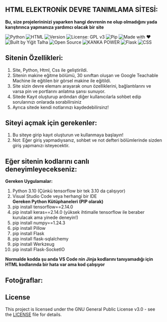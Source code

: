 ## HTML ELEKTRONİK DEVRE TANIMLAMA SİTESİ:

**Bu, size projelerininizi yaparken hangi devrenin ne olup olmadığını yada karıştırınca yapmanıza yardımcı olacak bir site**

![Python](https://img.shields.io/badge/Python-3.10-blue?logo=python)
![HTML](https://img.shields.io/badge/HTML5-e34c26?logo=html5&logoColor=white)
![Version](https://img.shields.io/badge/Version-1.0.0-blue)
![License: GPL v3](https://img.shields.io/badge/License-GPLv3-blue.svg)
![Pip](https://img.shields.io/badge/pip-ready-blue?logo=pypi)
![Made with ❤️](https://img.shields.io/badge/Made%20with-%E2%9D%A4-red)
![Built by Yiğit Talha](https://img.shields.io/badge/Built%20by-Yiğit%20Talha-blueviolet)
![Open Source](https://img.shields.io/badge/Open%20Source-Yes-brightgreen)
![KANKA POWER](https://img.shields.io/badge/VsCode--POWER-🔥🔥🔥-orange)
![Flask](https://img.shields.io/badge/Flask-Web_App-000000?logo=flask)
![CSS](https://img.shields.io/badge/Css-design-007bff?logo=css)

## Sitenin Özellikleri:
1. Site, Python, Html, Css ile geliştirildi.
2. Sitenin makine eğitme bölümü, 30 sınıftan oluşan ve Google Teachable Machine ile eğitilen bir görsel makine ile eğitildi.
3. Site sizin devre elemanı arayarak onun özelliklerini, bağlantılarını ve varsa pin ve portlarını anlatma şansı sunuyor.
4. Sitede Kayıt oluşturup ardından diğer kullanıcılarla sohbet edip sorularınızı onlarada sorabilirsiniz
5. Ayrıca sitede kendi notlarınızı kaydedebilirsinz!

## Siteyi açmak için gerekenler:
1. Bu siteye girip kayıt oluşturun ve kullanmaya başlayın!
2. Not: Eğer giriş yapmadıysanız, sohbet ve not defteri bölümlerinde sizden giriş yapmanızı isteyecektir.
## Eğer sitenin kodlarını canlı deneyimleyecekseniz:
**Gereken Uygulamalar:**
1. Python 3.10 (Çünkü tensorflow bir tek 3.10 da çalışıyor)
2. Visual Studio Code veya herhangi bir IDE  
**Gereken Python Kütüphaneleri (PIP olarak)**
1. pip install tensorflow==2.14.0
2. pip install keras==2.14.0 (yüksek ihtimalle tensorflow ile beraber kurulacak ama yinede deneyin!)
3. pip install numpy==1.24.3
4. pip install Pillow
5. pip install Flask
6. pip install flask-sqlalchemy
7. pip install Werkzeug
8. pip install Flask-SocketIO

**Normalde kodda şu anda VS Code nin Jinja kodlarını tanıyamadığı için HTML kodlarında bir hata var ama kod çalışıyor**

## Fotoğraflar:
## License
This project is licensed under the GNU General Public License v3.0 - see the [LICENSE](LICENSE) file for details.
